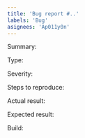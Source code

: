 ```yaml
---
title: 'Bug report #..'
labels: 'Bug'
asignees: 'Ap011y0n'
---
```


Summary: 

Type: 

Severity: 

Steps to reproduce: 

Actual result: 

Expected result: 

Build: 
